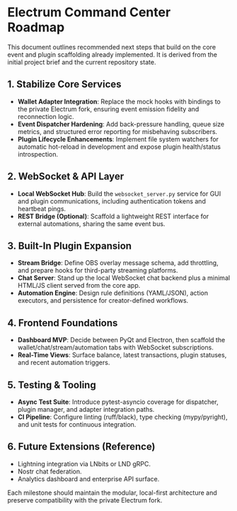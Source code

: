 # Electrum Command Center Roadmap

This document outlines recommended next steps that build on the core event and plugin scaffolding already implemented. It is derived from the initial project brief and the current repository state.

## 1. Stabilize Core Services
- **Wallet Adapter Integration**: Replace the mock hooks with bindings to the private Electrum fork, ensuring event emission fidelity and reconnection logic.
- **Event Dispatcher Hardening**: Add back-pressure handling, queue size metrics, and structured error reporting for misbehaving subscribers.
- **Plugin Lifecycle Enhancements**: Implement file system watchers for automatic hot-reload in development and expose plugin health/status introspection.

## 2. WebSocket & API Layer
- **Local WebSocket Hub**: Build the `websocket_server.py` service for GUI and plugin communications, including authentication tokens and heartbeat pings.
- **REST Bridge (Optional)**: Scaffold a lightweight REST interface for external automations, sharing the same event bus.

## 3. Built-In Plugin Expansion
- **Stream Bridge**: Define OBS overlay message schema, add throttling, and prepare hooks for third-party streaming platforms.
- **Chat Server**: Stand up the local WebSocket chat backend plus a minimal HTML/JS client served from the core app.
- **Automation Engine**: Design rule definitions (YAML/JSON), action executors, and persistence for creator-defined workflows.

## 4. Frontend Foundations
- **Dashboard MVP**: Decide between PyQt and Electron, then scaffold the wallet/chat/stream/automation tabs with WebSocket subscriptions.
- **Real-Time Views**: Surface balance, latest transactions, plugin statuses, and recent automation triggers.

## 5. Testing & Tooling
- **Async Test Suite**: Introduce pytest-asyncio coverage for dispatcher, plugin manager, and adapter integration paths.
- **CI Pipeline**: Configure linting (ruff/black), type checking (mypy/pyright), and unit tests for continuous integration.

## 6. Future Extensions (Reference)
- Lightning integration via LNbits or LND gRPC.
- Nostr chat federation.
- Analytics dashboard and enterprise API surface.

Each milestone should maintain the modular, local-first architecture and preserve compatibility with the private Electrum fork.
